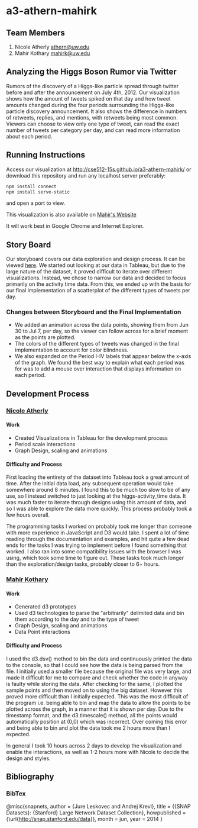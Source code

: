 a3-athern-mahirk
===============

## Team Members

1. Nicole Atherly athern@uw.edu
2. Mahir Kothary mahirk@uw.edu

## Analyzing the Higgs Boson Rumor via Twitter

Rumors of the discovery of a Higgs-like particle spread through twitter before and after the announcement on July 4th, 2012. Our visualization shows how the amount of tweets spiked on that day and how tweet amounts changed during the four periods surrounding the Higgs-like particle discovery announcement. It also shows the difference in numbers of retweets, replies, and mentions, with retweets being most common. Viewers can choose to view only one type of tweet, can read the exact number of tweets per category per day, and can read more information about each period.


## Running Instructions

Access our visualization at http://cse512-15s.github.io/a3-athern-mahirk/ or download this repository and run any localhost server preferably:

```sh
npm install connect
npm install serve-static
```
and open a port to view.

This visualization is also available on [Mahir's Website](http://mahirk.me/d3playground/higgstwitter/)

It will work best in Google Chrome and Internet Explorer.

## Story Board

Our storyboard covers our data exploration and design process. It can be viewed [here](storyboard.pdf?raw=true). We started out looking at our data in Tableau, but due to the large nature of the dataset, it proved difficult to iterate over different visualizations. Instead, we chose to narrow our data and decided to focus primarily on the activity time data. From this, we ended up with the basis for our final implementation of a scatterplot of the different types of tweets per day.


### Changes between Storyboard and the Final Implementation

* We added an animation across the data points, showing them from Jun 30 to Jul 7, per day, so the viewer can follow across for a brief moment as the points are plotted.
* The colors of the different types of tweets was changed in the final implementation to account for color blindness.
* We also expanded on the Period I-IV labels that appear below the x-axis of the graph. We found the best way to explain what each period was for was to add a mouse over interaction that displays information on each period.

## Development Process

### [Nicole Atherly](http://github.com/athern)

#### Work

* Created Visualizations in Tableau for the development process
* Period scale interactions
* Graph Design, scaling and animations

#### Difficulty and Process

First loading the entirety of the dataset into Tableau took a great amount of time. After the initial data load, any subsequent operation would take somewhere around 8 minutes. I found this to be much too slow to be of any use, so I instead switched to just looking at the higgs-activity_time data. It was much faster to iterate through designs using this amount of data, and so I was able to explore the data more quickly. This process probably took a few hours overall.

The programming tasks I worked on probably took me longer than someone with more experience in JavaScript and D3 would take. I spent a lot of time reading through the documentation and examples, and hit quite a few dead ends for the tasks I was trying to implement before I found something that worked. I also ran into some compatibility issues with the browser I was using, which took some time to figure out. These tasks took much longer than the exploration/design tasks, probably closer to 6+ hours.

### [Mahir Kothary](http://github.com/mahirk)

#### Work

* Generated d3 prototypes
* Used d3 technologies to parse the "arbitrarily" delimited data and bin them according to the day and to the type of tweet
* Graph Design, scaling and animations
* Data Point interactions

#### Difficulty and Process

I used the d3.dsv() method to bin the data and continuously printed the data to the console, so that I could see how the data is being parsed from the file. I initially used a smaller file because the original file was very large, and made it difficult for me to compare and check whether the code in anyway is faulty while storing the data. After checking for the same, I plotted the sample points and then  moved on to using the big dataset. However this proved more difficult than I initially expected. This was the most difficult of the program i.e. being able to bin and map the data to allow the points to be plotted across the graph, in a manner that it is shown per day. Due to the timestamp format, and the d3.timescale() method, all the points would automatically position at (0,0) which was incorrect. Over coming this error and being able to bin and plot the data took me 2 hours more than I expected.

In general I took 10 hours across 2 days to develop the visualization and enable the interactions, as well as 1-2 hours more with Nicole to decide the design and styles.

## Bibliography

### BibTex

  @misc{snapnets,
    author       = {Jure Leskovec and Andrej Krevl},
    title        = {{SNAP Datasets}: {Stanford} Large Network Dataset Collection},
    howpublished = {\url{http://snap.stanford.edu/data}},
    month        = jun,
    year         = 2014
  }
